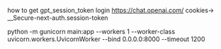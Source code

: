 how to get gpt_session_token
login https://chat.openai.com/
cookies-> __Secure-next-auth.session-token


python -m gunicorn main:app --workers 1 --worker-class uvicorn.workers.UvicornWorker --bind 0.0.0.0:8000 --timeout 1200